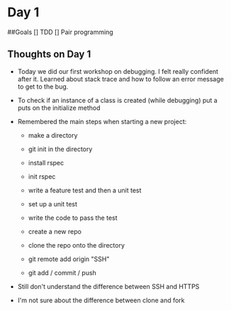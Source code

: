 # Day 1

##Goals
[] TDD
[] Pair programming

## Thoughts on Day 1
  * Today we did our first workshop on debugging. I felt really confident after it. Learned about stack trace and how to follow an error message to get to the bug.
  * To check if an instance of a class is created (while debugging) put a puts on the initialize method
  * Remembered the main steps when starting a new project:
    * make a directory
    * git init in the directory
    * install rspec
    * init rspec
    * write a feature test and then a unit test
    * set up a unit test
    * write the code to pass the test

    * create a new repo
    * clone the repo onto the directory
    * git remote add origin "SSH"
    * git add / commit / push

  * Still don't understand the difference between SSH and HTTPS
  * I'm not sure about the difference between clone and fork
